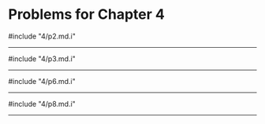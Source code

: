 # Problems for Chapter 4

#include "4/p2.md.i"

---------------

#include "4/p3.md.i"

----------------

#include "4/p6.md.i"

-----------------

#include "4/p8.md.i"

-----------------
